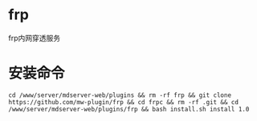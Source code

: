 # frp

frp内网穿透服务

# 安装命令
```
cd /www/server/mdserver-web/plugins && rm -rf frp && git clone https://github.com/mw-plugin/frp && cd frpc && rm -rf .git && cd /www/server/mdserver-web/plugins/frp && bash install.sh install 1.0
```



